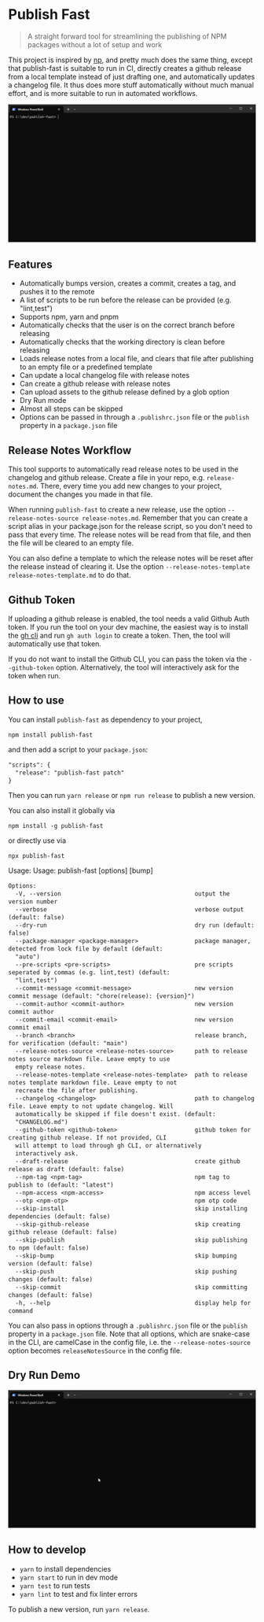 # Publish Fast

> A straight forward tool for streamlining the publishing of NPM packages without a lot of setup and work

This project is inspired by [np](https://github.com/sindresorhus/np), and pretty much does the same thing,
except that publish-fast is suitable to run in CI, directly creates a github release from a local template
instead of just drafting one, and automatically updates a changelog file. It thus does more stuff automatically
without much manual effort, and is more suitable to run in automated workflows.

![pf-release.gif](pf-release.gif)

## Features

- Automatically bumps version, creates a commit, creates a tag, and pushes it to the remote
- A list of scripts to be run before the release can be provided (e.g. "lint,test")
- Supports npm, yarn and pnpm
- Automatically checks that the user is on the correct branch before releasing
- Automatically checks that the working directory is clean before releasing
- Loads release notes from a local file, and clears that file after publishing to an empty file or a predefined template
- Can update a local changelog file with release notes
- Can create a github release with release notes
- Can upload assets to the github release defined by a glob option
- Dry Run mode
- Almost all steps can be skipped
- Options can be passed in through a `.publishrc.json` file or the `publish` property in a `package.json` file

## Release Notes Workflow

This tool supports to automatically read release notes to be used in the changelog and github release.
Create a file in your repo, e.g. `release-notes.md`. There, every time you add new changes to your project,
document the changes you made in that file.

When running `publish-fast` to create a new release, use the option `--release-notes-source release-notes.md`.
Remember that you can create a script alias in your package.json for the release script, so you don't need to
pass that every time. The release notes will be read from that file, and then the file will be cleared to an empty
file.

You can also define a template to which the release notes will be reset after the release instead of clearing it.
Use the option `--release-notes-template release-notes-template.md` to do that.

## Github Token

If uploading a github release is enabled, the tool needs a valid Github Auth token. If you run the tool on your
dev machine, the easiest way is to install the [gh cli](https://cli.github.com/) and run `gh auth login` to
create a token. Then, the tool will automatically use that token.

If you do not want to install the Github CLI, you can pass the token via the `--github-token` option. Alternatively,
the tool will interactively ask for the token when run.

## How to use

You can install `publish-fast` as dependency to your project, 

    npm install publish-fast

and then add a script to your `package.json`:

    "scripts": {
      "release": "publish-fast patch"
    }

Then you can run `yarn release` or `npm run release` to publish a new version.

You can also install it globally via

    npm install -g publish-fast

or directly use via

    npx publish-fast

Usage:
    Usage: publish-fast [options] [bump]
    
    Options:
      -V, --version                                      output the version number
      --verbose                                          verbose output (default: false)
      --dry-run                                          dry run (default: false)
      --package-manager <package-manager>                package manager, detected from lock file by default (default:
      "auto")
      --pre-scripts <pre-scripts>                        pre scripts seperated by commas (e.g. lint,test) (default:
      "lint,test")
      --commit-message <commit-message>                  new version commit message (default: "chore(release): {version}")
      --commit-author <commit-author>                    new version commit author
      --commit-email <commit-email>                      new version commit email
      --branch <branch>                                  release branch, for verification (default: "main")
      --release-notes-source <release-notes-source>      path to release notes source markdown file. Leave empty to use
      empty release notes.
      --release-notes-template <release-notes-template>  path to release notes template markdown file. Leave empty to not
      recreate the file after publishing.
      --changelog <changelog>                            path to changelog file. Leave empty to not update changelog. Will
      automatically be skipped if file doesn't exist. (default:
      "CHANGELOG.md")
      --github-token <github-token>                      github token for creating github release. If not provided, CLI
      will attempt to load through gh CLI, or alternatively
      interactively ask.
      --draft-release                                    create github release as draft (default: false)
      --npm-tag <npm-tag>                                npm tag to publish to (default: "latest")
      --npm-access <npm-access>                          npm access level
      --otp <npm-otp>                                    npm otp code
      --skip-install                                     skip installing dependencies (default: false)
      --skip-github-release                              skip creating github release (default: false)
      --skip-publish                                     skip publishing to npm (default: false)
      --skip-bump                                        skip bumping version (default: false)
      --skip-push                                        skip pushing changes (default: false)
      --skip-commit                                      skip committing changes (default: false)
      -h, --help                                         display help for command

You can also pass in options through a `.publishrc.json` file or the `publish` property in a `package.json` file.
Note that all options, which are snake-case in the CLI, are camelCase in the config file, i.e. the `--release-notes-source`
option becomes `releaseNotesSource` in the config file.

## Dry Run Demo

![pf-dryrun.gif](pf-dryrun.gif)

## How to develop

- `yarn` to install dependencies
- `yarn start` to run in dev mode
- `yarn test` to run tests
- `yarn lint` to test and fix linter errors

To publish a new version, run `yarn release`.
